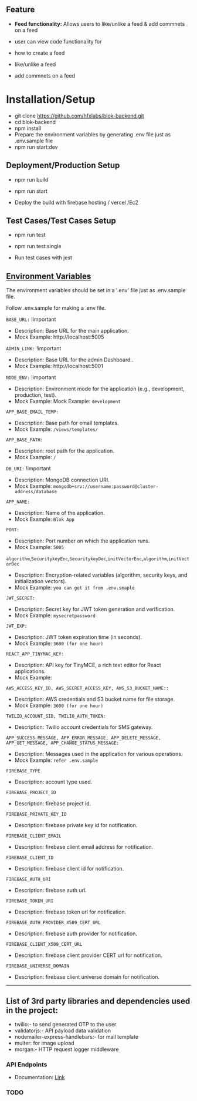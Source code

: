 ## Feature

 - **Feed functionality:** 
Allows users to like/unlike a feed & add commnets on a feed

- user can view code functionality for
- how to create a feed  
- like/unlike a feed
- add commnets on a feed

# Installation/Setup

- git clone https://github.com/hfxlabs/blok-backend.git
- cd blok-backend
- npm install
- Prepare the environment variables by generating .env file just as .env.sample file
- npm run start:dev

## Deployment/Production Setup

- npm run build
- npm run start

- Deploy the build with firebase hosting / vercel /Ec2

## Test Cases/Test Cases Setup

- npm run test
- npm run test:single

- Run test cases with jest

## [Environment Variables](#environment-variables)

The environment variables should be set in a '.env' file just as .env.sample file.



Follow .env.sample for making a .env file.

`BASE_URL:` !important

* Description: Base URL for the main application. 
* Mock Example: http://localhost:5005

`ADMIN_LINK:` !important

* Description:  Base URL for the admin Dashboard.. 
* Mock Example: http://localhost:5001

`NODE_ENV:` !important

* Description: Environment mode for the application (e.g., development, production, test).
* Mock Example: Mock Example: `development`

`APP_BASE_EMAIL_TEMP:`

* Description: Base path for email templates.
* Mock Example: `/views/templates/`

`APP_BASE_PATH:`

* Description: root path for the application.
* Mock Example: `/`

`DB_URI:` !important

* Description: MongoDB connection URI.
* Mock Example: `mongodb+srv://username:password@cluster-address/database`

`APP_NAME:`

* Description: Name of the application.
* Mock Example: `Blok App`

`PORT:`

* Description: Port number on which the application runs.
* Mock Example: `5005`

`algorithm`,`SecuritykeyEnc`,`SecuritykeyDec`,`initVectorEnc`,`algorithm`,`initVectorDec`

* Description: Encryption-related variables (algorithm, security keys, and initialization vectors).
* Mock Example: `you can get it from .env.smaple`

`JWT_SECRET:`

* Description: Secret key for JWT token generation and verification.
* Mock Example: `mysecretpassword`

`JWT_EXP:`

* Description: JWT token expiration time (in seconds).
* Mock Example: `3600 (for one hour)`

`REACT_APP_TINYMAC_KEY:`

* Description: API key for TinyMCE, a rich text editor for React applications.
* Mock Example:

`AWS_ACCESS_KEY_ID, AWS_SECRET_ACCESS_KEY, AWS_S3_BUCKET_NAME::`

* Description: AWS credentials and S3 bucket name for file storage.
* Mock Example: `3600 (for one hour)`

`TWILIO_ACCOUNT_SID, TWILIO_AUTH_TOKEN:`

* Description: Twilio account credentials for SMS gateway.

`APP_SUCCESS_MESSAGE, APP_ERROR_MESSAGE, APP_DELETE_MESSAGE, APP_GET_MESSAGE, APP_CHANGE_STATUS_MESSAGE:`

* Description: Messages used in the application for various operations.
* Mock Example: `refer .env.sample`

`FIREBASE_TYPE`
* Description: account type used.

`FIREBASE_PROJECT_ID`
* Description: firebase project id.

`FIREBASE_PRIVATE_KEY_ID`
* Description: firebase private key id for notification.

`FIREBASE_CLIENT_EMAIL`
* Description: firebase client email address for notification.

`FIREBASE_CLIENT_ID`
* Description: firebase client id for notification.

`FIREBASE_AUTH_URI`
* Description: firebase auth url.

`FIREBASE_TOKEN_URI`
* Description: firebase token url for notification.

`FIREBASE_AUTH_PROVIDER_X509_CERT_URL`
* Description: firebase auth provider for notification.

`FIREBASE_CLIENT_X509_CERT_URL`
* Description: firebase client provider CERT url for notification.

`FIREBASE_UNIVERSE_DOMAIN`
* Description: firebase client universe domain for notification.

----

## List of 3rd party libraries and dependencies used in the project:

- twilio:- to send generated OTP to the user
- validatorjs:- API payload data validation
- nodemailer-express-handlebars:- for mail template
- multer: for image upload
- morgan:- HTTP request logger middleware

### API Endpoints

- Documentation: [Link](https://documenter.getpostman.com/view/24182239/2s9XxsVGju)

### TODO
